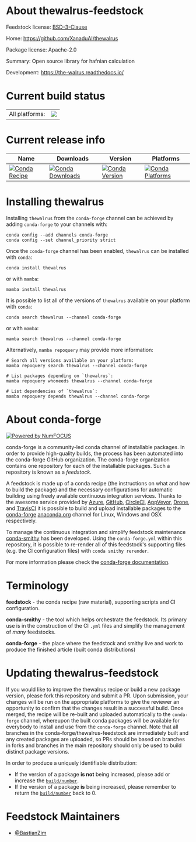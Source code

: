 About thewalrus-feedstock
=========================

Feedstock license: [BSD-3-Clause](https://github.com/conda-forge/thewalrus-feedstock/blob/main/LICENSE.txt)

Home: https://github.com/XanaduAI/thewalrus

Package license: Apache-2.0

Summary: Open source library for hafnian calculation

Development: https://the-walrus.readthedocs.io/

Current build status
====================


<table><tr><td>All platforms:</td>
    <td>
      <a href="https://dev.azure.com/conda-forge/feedstock-builds/_build/latest?definitionId=14736&branchName=main">
        <img src="https://dev.azure.com/conda-forge/feedstock-builds/_apis/build/status/thewalrus-feedstock?branchName=main">
      </a>
    </td>
  </tr>
</table>

Current release info
====================

| Name | Downloads | Version | Platforms |
| --- | --- | --- | --- |
| [![Conda Recipe](https://img.shields.io/badge/recipe-thewalrus-green.svg)](https://anaconda.org/conda-forge/thewalrus) | [![Conda Downloads](https://img.shields.io/conda/dn/conda-forge/thewalrus.svg)](https://anaconda.org/conda-forge/thewalrus) | [![Conda Version](https://img.shields.io/conda/vn/conda-forge/thewalrus.svg)](https://anaconda.org/conda-forge/thewalrus) | [![Conda Platforms](https://img.shields.io/conda/pn/conda-forge/thewalrus.svg)](https://anaconda.org/conda-forge/thewalrus) |

Installing thewalrus
====================

Installing `thewalrus` from the `conda-forge` channel can be achieved by adding `conda-forge` to your channels with:

```
conda config --add channels conda-forge
conda config --set channel_priority strict
```

Once the `conda-forge` channel has been enabled, `thewalrus` can be installed with `conda`:

```
conda install thewalrus
```

or with `mamba`:

```
mamba install thewalrus
```

It is possible to list all of the versions of `thewalrus` available on your platform with `conda`:

```
conda search thewalrus --channel conda-forge
```

or with `mamba`:

```
mamba search thewalrus --channel conda-forge
```

Alternatively, `mamba repoquery` may provide more information:

```
# Search all versions available on your platform:
mamba repoquery search thewalrus --channel conda-forge

# List packages depending on `thewalrus`:
mamba repoquery whoneeds thewalrus --channel conda-forge

# List dependencies of `thewalrus`:
mamba repoquery depends thewalrus --channel conda-forge
```


About conda-forge
=================

[![Powered by
NumFOCUS](https://img.shields.io/badge/powered%20by-NumFOCUS-orange.svg?style=flat&colorA=E1523D&colorB=007D8A)](https://numfocus.org)

conda-forge is a community-led conda channel of installable packages.
In order to provide high-quality builds, the process has been automated into the
conda-forge GitHub organization. The conda-forge organization contains one repository
for each of the installable packages. Such a repository is known as a *feedstock*.

A feedstock is made up of a conda recipe (the instructions on what and how to build
the package) and the necessary configurations for automatic building using freely
available continuous integration services. Thanks to the awesome service provided by
[Azure](https://azure.microsoft.com/en-us/services/devops/), [GitHub](https://github.com/),
[CircleCI](https://circleci.com/), [AppVeyor](https://www.appveyor.com/),
[Drone](https://cloud.drone.io/welcome), and [TravisCI](https://travis-ci.com/)
it is possible to build and upload installable packages to the
[conda-forge](https://anaconda.org/conda-forge) [anaconda.org](https://anaconda.org/)
channel for Linux, Windows and OSX respectively.

To manage the continuous integration and simplify feedstock maintenance
[conda-smithy](https://github.com/conda-forge/conda-smithy) has been developed.
Using the ``conda-forge.yml`` within this repository, it is possible to re-render all of
this feedstock's supporting files (e.g. the CI configuration files) with ``conda smithy rerender``.

For more information please check the [conda-forge documentation](https://conda-forge.org/docs/).

Terminology
===========

**feedstock** - the conda recipe (raw material), supporting scripts and CI configuration.

**conda-smithy** - the tool which helps orchestrate the feedstock.
                   Its primary use is in the construction of the CI ``.yml`` files
                   and simplify the management of *many* feedstocks.

**conda-forge** - the place where the feedstock and smithy live and work to
                  produce the finished article (built conda distributions)


Updating thewalrus-feedstock
============================

If you would like to improve the thewalrus recipe or build a new
package version, please fork this repository and submit a PR. Upon submission,
your changes will be run on the appropriate platforms to give the reviewer an
opportunity to confirm that the changes result in a successful build. Once
merged, the recipe will be re-built and uploaded automatically to the
`conda-forge` channel, whereupon the built conda packages will be available for
everybody to install and use from the `conda-forge` channel.
Note that all branches in the conda-forge/thewalrus-feedstock are
immediately built and any created packages are uploaded, so PRs should be based
on branches in forks and branches in the main repository should only be used to
build distinct package versions.

In order to produce a uniquely identifiable distribution:
 * If the version of a package **is not** being increased, please add or increase
   the [``build/number``](https://docs.conda.io/projects/conda-build/en/latest/resources/define-metadata.html#build-number-and-string).
 * If the version of a package **is** being increased, please remember to return
   the [``build/number``](https://docs.conda.io/projects/conda-build/en/latest/resources/define-metadata.html#build-number-and-string)
   back to 0.

Feedstock Maintainers
=====================

* [@BastianZim](https://github.com/BastianZim/)

